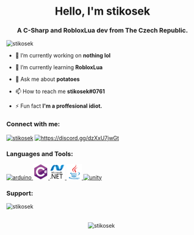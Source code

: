 <h1 align="center">Hello, I'm stikosek</h1>
<h3 align="center">A C-Sharp and RobloxLua dev from The Czech Republic.</h3>

<p align="left"> <img src="https://komarev.com/ghpvc/?username=stikosek&label=Profile%20views&color=0eb437&style=flat" alt="stikosek" /> </p>

- 🔭 I’m currently working on **nothing lol**

- 🌱 I’m currently learning **RobloxLua**

- 💬 Ask me about **potatoes**

- 📫 How to reach me **stikosek#0761**

- ⚡ Fun fact **I'm a proffesional idiot.**

<h3 align="left">Connect with me:</h3>
<p align="left">
<a href="https://www.youtube.com/c/stikosek" target="blank"><img align="center" src="https://raw.githubusercontent.com/rahuldkjain/github-profile-readme-generator/master/src/images/icons/Social/youtube.svg" alt="stikosek" height="30" width="40" /></a>
<a href="https://discord.gg/https://discord.gg/dzXxU7jwGt" target="blank"><img align="center" src="https://raw.githubusercontent.com/rahuldkjain/github-profile-readme-generator/master/src/images/icons/Social/discord.svg" alt="https://discord.gg/dzXxU7jwGt" height="30" width="40" /></a>
</p>

<h3 align="left">Languages and Tools:</h3>
<p align="left"> <a href="https://www.arduino.cc/" target="_blank" rel="noreferrer"> <img src="https://cdn.worldvectorlogo.com/logos/arduino-1.svg" alt="arduino" width="40" height="40"/> </a> <a href="https://www.w3schools.com/cs/" target="_blank" rel="noreferrer"> <img src="https://raw.githubusercontent.com/devicons/devicon/master/icons/csharp/csharp-original.svg" alt="csharp" width="40" height="40"/> </a> <a href="https://dotnet.microsoft.com/" target="_blank" rel="noreferrer"> <img src="https://raw.githubusercontent.com/devicons/devicon/master/icons/dot-net/dot-net-original-wordmark.svg" alt="dotnet" width="40" height="40"/> </a> <a href="https://www.java.com" target="_blank" rel="noreferrer"> <img src="https://raw.githubusercontent.com/devicons/devicon/master/icons/java/java-original.svg" alt="java" width="40" height="40"/> </a> <a href="https://unity.com/" target="_blank" rel="noreferrer"> <img src="https://www.vectorlogo.zone/logos/unity3d/unity3d-icon.svg" alt="unity" width="40" height="40"/> </a> </p>

<h3 align="left">Support:</h3>
<p><a href="https://ko-fi.com/stikosek"> <img align="left" src="https://cdn.ko-fi.com/cdn/kofi3.png?v=3" height="50" width="210" alt="stikosek" /></a></p><br><br>

<p>&nbsp;<img align="center" src="https://github-readme-stats.vercel.app/api?username=stikosek&show_icons=true&theme=dark&locale=en" alt="stikosek" /></p>

